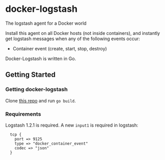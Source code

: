 docker-logstash
===============

The logstash agent for a Docker world

Install this agent on all Docker hosts (not inside containers), and instantly get logstash messages when any of the following events occur:

* Container event (create, start, stop, destroy)

Docker-Logstash is written in Go.

## Getting Started

### Getting docker-logstash

Clone [this repo](https://github.com/marccampbell/docker-logstash) and run `go build`.

### Requirements

Logstash 1.2.1 is required.  A new `input1` is required in logstash:

```
  tcp {
    port => 9125
    type => "docker_container_event"
    codec => "json"
  }
```
